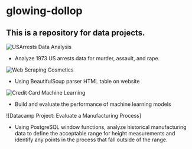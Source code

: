 # glowing-dollop

## This is a repository for data projects.

![USArrests Data Analysis](https://github.com/Sarah269/glowing-dollop/tree/main/USArrests)
  *  Analyze 1973 US arrests data for murder, assault, and rape.

![Web Scraping Cosmetics](https://github.com/Sarah269/glowing-dollop/tree/main/WebScrape%20Cosmetics)
  * Using BeautifulSoup parser HTML table on website 

![Credit Card Machine Learning](https://github.com/Sarah269/glowing-dollop/tree/main/Credit%20Card%20Machine%20Learning)
  *  Build and evaluate the performance of machine learning models

![Datacamp Project:  Evaluate a Manufacturing Process]
  * Using PostgreSQL window functions, analyze historical manufacturing data to define the acceptable range for height measurements and identify any points in the process that fall outside of the range. 
